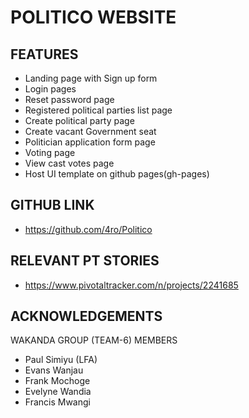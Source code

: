 POLITICO WEBSITE
===

FEATURES
--- 
* Landing page with Sign up form
* Login pages
* Reset password page
* Registered political parties list page
* Create political party page
* Create vacant Government seat
* Politician application form page
* Voting page
* View cast votes page
* Host UI template on github pages(gh-pages) 



GITHUB LINK
---
* https://github.com/4ro/Politico

RELEVANT PT STORIES
---
* https://www.pivotaltracker.com/n/projects/2241685


ACKNOWLEDGEMENTS
---
WAKANDA GROUP (TEAM-6) MEMBERS
* Paul Simiyu (LFA)
* Evans Wanjau
* Frank Mochoge
* Evelyne Wandia
* Francis Mwangi


